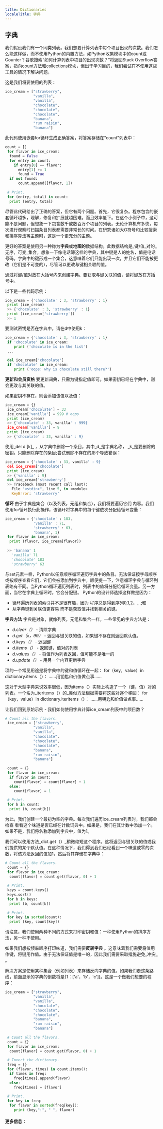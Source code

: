 ```yaml
---
title: Dictionaries
localeTitle: 字典
---
```

## 字典

我们假设我们有一个同类列表。我们想要计算列表中每个项目出现的次数。我们怎么能这样做，而不使用Python的内置方法，如Python收集模块中的count或Counter？谷歌搜索“如何计算列表中项目的出现次数？”将返回Stack Overflow答案，指向count方法和collections模块，但出于学习目的，我们尝试在不使用这些工具的情况下解决问题。

这是我们将要使用的列表：

```python
ice_cream = ["strawberry", 
             "vanilla", 
             "vanilla", 
             "chocolate", 
             "chocolate", 
             "chocolate", 
             "banana", 
             "rum raisin", 
             "banana"] 
```

此代码使用嵌套for循环生成正确答案，将答案存储在“count”列表中：

```python
count = [] 
 for flavor in ice_cream: 
  found = False 
  for entry in count: 
    if entry[0] == flavor: 
      entry[1] += 1 
      found = True 
  if not found: 
      count.append([flavor, 1]) 
 
 # Print. 
 for (entry, total) in count: 
  print (entry, total) 
```

尽管此代码给出了正确的答案，但它有两个问题。首先，它很复杂。程序包含的嵌套循环越多，理解，修复和扩展就越困难。而且效率低下。在这个小例子中，这可能不是问题，但想象一下包含数千或数百万个项目的列表。无论计算机有多快，每次进行观察时扫描条目列表都需要非常长的时间。在研究诸如大O符号和比较搜索和排序算法等主题时，这是一个更充分的主题。

更好的答案是使用另一种称为**字典**或**地图的**数据结构。此数据结构是_键/值_对的_无序，可变_集合。想象一下像电话簿这样的字典，其中键是人的姓名，值是电话号码。字典中的键形成一个集合，这意味着它们只能出现一次，并且它们不能被更改（它们是不可变的），尽管可以更改与键相关联的值。

通过将键/值对放在大括号内来创建字典。要获取与键关联的值，请将键放在方括号中。

以下是一些代码示例：

```python
ice_cream = {'chocolate' : 3, 'strawberry' : 1} 
 print (ice_cream) 
 >> {'chocolate' : 3, 'strawberry' : 1} 
 print (ice_cream['strawberry']) 
 >> 1 
```

要测试密钥是否在字典中，请在d中使用k：

```python
ice_cream = {'chocolate' : 3, 'strawberry' : 1} 
 if 'chocolate' in ice_cream: 
    print ('chocolate is in the list') 
 ... 
 
 del ice_cream['chocolate'] 
 if 'chocolate' in ice_cream: 
    print ('oops: why is chocolate still there?') 
```

**更新和会员资格** 要更新词典，只需为键指定值即可。如果密钥已经在字典中，则会更改与其关联的值。

如果密钥不存在，则会添加该值以及值：

```python
ice_cream = {} 
 ice_cream['chocolate'] = 33 
 ice_cream['vanilla'] = 999 # oops 
 print (ice_cream) 
 >> {'chocolate' : 33, vanilla' : 999} 
 ice_cream['vanilla'] = 9 
 print (ice_cream) 
 >> {'chocolate' : 33, vanilla' : 9} 
```

使用_del d \[k\]_ ，从字典中删除一个条目，其中_d_是字典名称， _k_是要删除的密钥。只能删除存在的条目;尝试删除不存在的那个导致错误：

```python
ice_cream = {'chocolate' : 33, vanilla' : 9} 
 del ice_cream['chocolate'] 
 print (ice_cream) 
 >> {'vanilla' : 9} 
 del ice_cream['strawberry'] 
 >> Traceback (most recent call last): 
   File "<stdin>", line 5, in <module> 
   KeyError: 'strawberry' 
```

**循环** 由于字典是集合（以及列表，元组和集合），我们将要遍历它们 内容。我们使用for循环执行此操作，该循环将字典中的每个键依次分配给循环变量：

```python
ice_cream = {'chocolate' : 183, 
             'vanilla' : 71, 
             'strawberry' : 63, 
             'banana', 1} 
 for flavor in ice_cream: 
  print (flavor, ice_cream[flavor]) 
 
 >> 'banana' 1 
   'vanilla' 71 
   'chocolate' 183 
   'strawberry' 63 
```

与set元素一样，Python以任意顺序循环遍历字典中的条目。无法保证按字母顺序或按顺序查看它们，它们会被添加到字典中。顺便提一下，注意循环字典与循环列表略有不同。当Python循环遍历列表时，列表中的值将分配给循环变量。另一方面，当它在字典上循环时，它会分配键。 Python的设计师选择这样做是因为：

*   循环遍历列表的索引并不是很有趣，因为 程序总是得到序列0,1,2，...;和
*   从字典键到关联值更容易 而不是获取值并找到相关的键。

**字典方法** 字典是对象，就像列表，元组和集合一样。一些常见的字典方法是：

*   _d.clear（）_ - 清除字典
*   _d.get（x，99）_ - 返回与键关联的值，如果键不存在则返回默认值。
*   _d.keys（）_ - 返回键
*   _d.items（）_ - 返回键，值对的列表
*   _d.values（）_ - 将值作为列表返回，值可能不是唯一的
*   _d.update（）_ - 用另一个内容更新字典

项的一个常见用途是将字典中的键和值循环在一起： for（key，value）in dictionary.items（）： ......用钥匙和价值做点事......

这对于大型字典来说效率很低，因为items（）实际上构造了一个（键，值）对的列表。一个名为_iteritems（）的_类似方法根据需要将这些对逐个移回： for（key，value）in dictionary.iteritems（）： ......用钥匙和价值做点事......

让我们回到原始示例 - 我们如何使用字典计算ice\_cream列表中的项目数？

```python
# Count all the flavors. 
 ice_cream = ["strawberry", 
             "vanilla", 
             "vanilla", 
             "chocolate", 
             "chocolate", 
             "chocolate", 
             "banana", 
             "rum raisin", 
             "banana"] 
 
 count = {} 
 for flavor in ice_cream: 
  if flavor in count: 
    count[flavor] = count[flavor] + 1 
  else: 
    count[flavor] = 1 
 
 # Print. 
 for b in count: 
  print (b, count[b]) 
```

为此，我们创建一个最初为空的字典。每次我们遍历ice\_cream列表时，我们都会检查 看看这个味道是否已经在计数词典中。如果是，我们在其计数中添加一个。 如果不是，我们将名称添加到字典中，值为1。

我们可以使用方法_dict.get（）_稍微缩短这个程序。这将返回与键关联的值或我们提供的某个默认值。在这种情况下，我们得到我们已经看到一个味道或零的次数，将该方法返回的值加1，然后将其存储在字典中：

```python
# Count all the flavors. 
 count = {} 
 for flavor in ice_cream: 
  count[flavor] = count.get(flavor, 0) + 1 
 
 # Print. 
 keys = count.keys() 
 keys.sort() 
 for b in keys: 
  print (b, count[b]) 
 
 # Print. 
 for key in sorted(count): 
  print (key, count[key]) 
```

请注意，我们使用两种不同的方式来打印密钥和值：一种使用Python的排序方法，另一种不使用。

如果我们想按频率顺序打印味道，我们需要**反转字典** 。这意味着我们需要将值用作键，将键用作值。由于无法保证值是唯一的，因此我们需要采取措施避免_冲突_ 。

解决方案是使用某种集合（例如列表）来存储反向字典的值。如果我们走这条路线，前面显示的字典的倒数将是{1：\['a'，'b'，'c'\]}。这是一个做我们想要的程序：

```python
ice_cream = ["strawberry", 
             "vanilla", 
             "vanilla", 
             "chocolate", 
             "chocolate", 
             "chocolate", 
             "banana", 
             "rum raisin", 
             "banana"] 
 
 # Count all the flavors. 
 count = {} 
 for flavor in ice_cream: 
  count[flavor] = count.get(flavor, 0) + 1 
 
 # Invert the dictionary. 
 freq = {} 
 for (flavor, times) in count.items(): 
  if times in freq: 
    freq[times].append(flavor) 
  else: 
    freq[times] = [flavor] 
 
 # Print. 
 for key in freq: 
  for flavor in sorted(freq[key]): 
    print (key,":", " ", flavor) 
```

#### 更多信息：